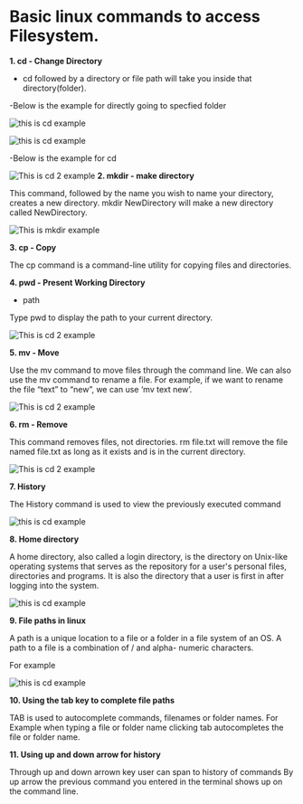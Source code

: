 # Basic linux commands to access Filesystem.

 **1. cd - Change Directory**

* cd followed by a directory or file path will take you inside that directory(folder).

-Below is the example for directly going to specfied folder

![this is cd example](https://github.com/ds997/miniproject1-601-ds/blob/master/resources/cd.png)


![this is cd example](https://github.com/ds997/miniproject1-601-ds/blob/master/resources/cd4.png)

-Below is the example for cd 
 
 ![This is cd 2 example](https://github.com/ds997/miniproject1-601-ds/blob/master/resources/pwd.png)
  **2. mkdir - make directory**

This command, followed by the name you wish to name your directory, creates a new directory.
mkdir NewDirectory will make a new directory called NewDirectory.
 
 ![This is mkdir example](https://github.com/ds997/miniproject1-601-ds/blob/master/resources/mkdir.png)
 
 **3. cp - Copy**
 
 The cp command is a command-line utility for copying files and directories.
 
 **4. pwd - Present Working Directory**
 
 - path

Type pwd to display the path to your current directory. 

![This is cd 2 example](https://github.com/ds997/miniproject1-601-ds/blob/master/resources/pwd.png)
 
 **5. mv - Move**

Use the mv command to move files through the command line. We can also use the mv command to rename a file. For example, if we want to rename the file “text” to “new”, we can use ‘mv text new’.

![This is cd 2 example](https://github.com/ds997/miniproject1-601-ds/blob/master/resources/mv.png)
 
 **6. rm - Remove**

This command removes files, not directories. rm file.txt will remove the file named file.txt as long as it exists and is in the current directory.

![This is cd 2 example](https://github.com/ds997/miniproject1-601-ds/blob/master/resources/rm.png)
 
 **7. History**
 
 The History command is used to view the previously executed command
 
![this is cd example](https://github.com/ds997/miniproject1-601-ds/blob/master/resources/history.png)
 
 **8. Home directory**
 
A home directory, also called a login directory, is the directory on Unix-like operating systems that serves as the repository for a user's personal files, directories and programs. It is also the directory that a user is first in after logging into the system.


![this is cd example](https://github.com/ds997/miniproject1-601-ds/blob/master/resources/cd.png)

 **9. File paths in linux**
 
 A path is a unique location to a file or a folder in a file system of an OS.
 A path to a file is a combination of / and alpha- numeric characters.
 
 For example 
 
 ![this is cd example](https://github.com/ds997/miniproject1-601-ds/blob/master/resources/cd4.png)
 
 **10. Using the tab key to complete file paths**
 
 TAB is used to autocomplete commands, filenames or folder names.
 For Example when typing a file or folder name clicking tab autocompletes the file or folder name.
 
 **11. Using up and down arrow for history**
 
 Through up and down arrown key user can span to history of commands
 By up arrow the previous command you entered in the terminal shows up on the command line.
 
